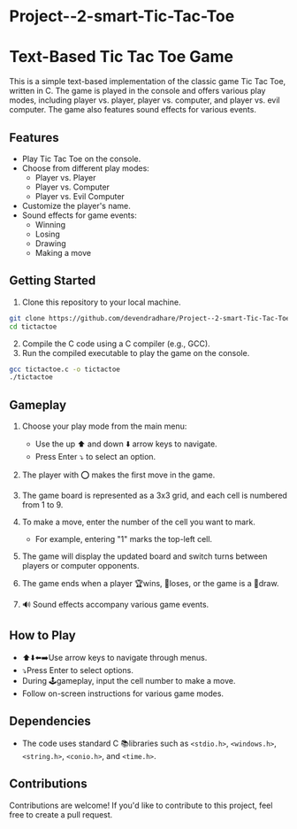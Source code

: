 # Project--2-smart-Tic-Tac-Toe
# Text-Based Tic Tac Toe Game

This is a simple text-based implementation of the classic game Tic Tac Toe, written in C. The game is played in the console and offers various play modes, including player vs. player, player vs. computer, and player vs. evil computer. The game also features sound effects for various events.

## Features

- Play Tic Tac Toe on the console.
- Choose from different play modes:
  - Player vs. Player
  - Player vs. Computer
  - Player vs. Evil Computer
- Customize the player's name.
- Sound effects for game events:
  - Winning
  - Losing
  - Drawing
  - Making a move

## Getting Started

1. Clone this repository to your local machine.
```sh Clone the Repository: Open your terminal and clone this repository to your local machine.
git clone https://github.com/devendradhare/Project--2-smart-Tic-Tac-Toe.git
cd tictactoe
```
2. Compile the C code using a C compiler (e.g., GCC).
3. Run the compiled executable to play the game on the console.

```sh
gcc tictactoe.c -o tictactoe
./tictactoe
```

## Gameplay

1. Choose your play mode from the main menu:
   - Use the up ⬆️ and down ⬇️ arrow keys to navigate.
   - Press Enter ⤵️ to select an option.

2. The player with ⭕ makes the first move in the game.
3. The game board is represented as a  3x3 grid, and each cell is numbered from 1 to 9.
4. To make a move, enter the number of the cell you want to mark.
   - For example, entering "1" marks the top-left cell.
5. The game will display the updated board and switch turns between players or computer opponents.
6. The game ends when a player 🏆wins, 🥹loses, or the game is a 🙂draw.
7. 🔊 Sound effects accompany various game events.

## How to Play

- ⬆️⬇️⬅️➡️Use arrow keys to navigate through menus.
- ⤵️Press Enter to select options.
- During 🕹️gameplay, input the cell number to make a move.
- Follow on-screen instructions for various game modes.

## Dependencies

- The code uses standard C 📚libraries such as `<stdio.h>`, `<windows.h>`, `<string.h>`, `<conio.h>`, and `<time.h>`.

## Contributions

Contributions are welcome! If you'd like to contribute to this project, feel free to create a pull request.
